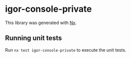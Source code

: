 # igor-console-private

This library was generated with [Nx](https://nx.dev).

## Running unit tests

Run `nx test igor-console-private` to execute the unit tests.
